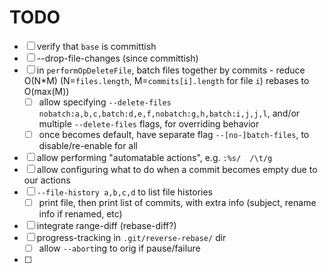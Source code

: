 # TODO

- [ ] verify that `base` is committish
- [ ] --drop-file-changes (since committish)
- [ ] in `performOpDeleteFile`, batch files together by commits - reduce O(N*M) (N=`files.length`, M=`commits[i].length` for file `i`) rebases to O(max(M))
	- [ ] allow specifying `--delete-files nobatch:a,b,c,batch:d,e,f,nobatch:g,h,batch:i,j,j,l`, and/or multiple `--delete-files` flags, for overriding behavior
	- [ ] once becomes default, have separate flag `--[no-]batch-files`, to disable/re-enable for all
- [ ] allow performing "automatable actions", e.g. `:%s/  /\t/g`
- [ ] allow configuring what to do when a commit becomes empty due to our actions
- [ ] `--file-history a,b,c,d` to list file histories
  - [ ] print file, then print list of commits, with extra info (subject, rename info if renamed, etc)
- [ ] integrate range-diff (rebase-diff?)
- [ ] progress-tracking in `.git/reverse-rebase/` dir
  - [ ] allow `--abort`ing to orig if pause/failure
- [ ] 

